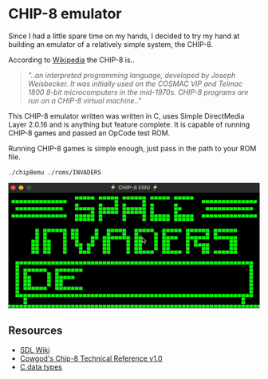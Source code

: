 # CHIP-8 emulator

Since I had a little spare time on my hands, I decided to try my hand at building an emulator of a relatively simple system, the CHIP-8.

According to [Wikipedia](https://en.wikipedia.org/wiki/CHIP-8) the CHIP-8 is..

> _"..an interpreted programming language, developed by Joseph Weisbecker. It was initially used on the COSMAC VIP and Telmac 1800 8-bit microcomputers in the mid-1970s. CHIP-8 programs are run on a CHIP-8 virtual machine.."_

This CHIP-8 emulator written was written in C, uses Simple DirectMedia Layer 2.0.16 and is anything but feature complete. It is capable of running CHIP-8 games and passed an OpCode test ROM.

Running CHIP-8 games is simple enough, just pass in the path to your ROM file.

```shell
./chip8emu ./roms/INVADERS
```

![image of a functional Space Invaders game](./docs/space-invaders.gif)

## Resources

- [SDL Wiki](https://wiki.libsdl.org)
- [Cowgod's Chip-8 Technical Reference v1.0](http://devernay.free.fr/hacks/chip8/C8TECH10.HTM)
- [C data types](https://en.wikipedia.org/wiki/C_data_types)